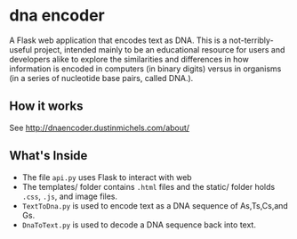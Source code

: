 # dna encoder

A Flask web application that encodes text as DNA. This is a not-terribly-useful project,
intended mainly to be an educational resource for users and developers alike to explore
the similarities and differences in how information is encoded in computers (in binary digits)
versus in organisms (in a series of nucleotide base pairs, called DNA.).

## How it works

See http://dnaencoder.dustinmichels.com/about/

## What's Inside

- The file `api.py` uses Flask to interact with web
- The templates/ folder contains `.html` files and the static/ folder holds `.css`, `.js`,
  and image files.
- `TextToDna.py` is used to encode text as a DNA sequence of As,Ts,Cs,and Gs.
- `DnaToText.py` is used to decode a DNA sequence back into text.
